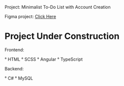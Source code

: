 Project: Minimalist To-Do List with Account Creation

Figma project: [Click Here](https://www.figma.com/design/SnNXGKuHy7i2ipH4B6p7Kz/Untitled?node-id=0-1&t=EI8yxws7mo6cq3r1-1)

<h1>Project Under Construction</h1>

Frontend:

° HTML
° SCSS
° Angular
° TypeScript

Backend:

° C#
° MySQL
